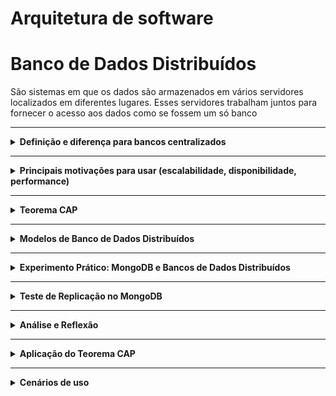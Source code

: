 # Arquitetura de software

# Banco de Dados Distribuídos

São sistemas em que os dados são armazenados em vários servidores localizados em diferentes lugares. Esses servidores trabalham juntos para fornecer o acesso aos dados como se fossem um só banco

---

<details>
<summary><strong>Definição e diferença para bancos centralizados</strong></summary>

### Definição e diferença para bancos centralizados

Todos os dados estão em um único servidor, em uma única localização física, o que é mais simples, porém mais propenso a falhas e problemas de escalabilidade. No caso dos distribuídos, os dados sã divididos em vários servidores, o que melhora a escalabilidade, a tolerância a falhas e o desempenho para acessos geograficamente distribuídos (como por exemplo, se tiver um servidor da Google em Urussanga, o desempenho será melhor do que se tiver somente um nos Estados Unidos).
</details>

---

<details>
<summary><strong>Principais motivações para usar (escalabilidade, disponibilidade, performance)</strong></summary>

### Principais motivações para usar (escalabilidade, disponibilidade, performance).

- Escalabilidade: fica mais fácil de aumentar a capacidade de armazenamento e processamento
- Tolerância a falhas: se um servidor falhar, os outros podem cobrir ele, garantindo disponibilidade
- Desempenho: Acesso mais rápido a dados, especialmente quando os usuário estão distribuídos geograficamente.
- Alta disponibilidade: por ter varias cópias dos dados em vários locais, o sistema continua funcionando mesmo que uma parte falhe.
- Escalabilidade horizontal: ao invés de melhorar um único servidor (escala vertical), podemos adicionar novos servidores à rede (escala horizontal), o que é mais barato e flexível.
</details>

---

<details>
<summary><strong>Teorema CAP</strong></summary>

### Teorema CAP

É um conceito que diz ser impossível um sistema distribuído garantir simultaneamente essas três propriedades:

![CAP.jpg](docs/CAP.jpg)

- Consistancy: todos os servidores (nós) veem os mesmos dados ao mesmo tempo
- Avaliability: o sistema sempre responde às requisições, mesmo que haja falhas
- Partition Tolerance: O sistema continua funcionando independentemente de falhas na comunicação entre servidores
    
    
#### Exemplo:
    
Supondo que temos dois servidores com o mesmo banco de dados (por exemplo, um em Urussanga e o outro na Islândia. Ocorreu um problema em se comunicar (isso é uma partição, o que já gasta um dos “usos”)
    
Agora o sistema precisa escolher entre
    
- Ser consistente (C): bloquear as operações até que o problema de comunicação seja resolvido, para não haver diferença entre os dados dos bancos
  - Exemplo: sistemas bancários (não pode mostrar saldo errado).
- Ser disponível (A): continuar respondendo, mesmo que os dados fiquem diferentes temporariamente
  - Exemplo: redes sociais (você ainda pode curtir algo, mesmo que demore pra aparecer pros outros).
</details>

---

<details>
<summary><strong>Modelos de Banco de Dados Distribuídos</strong></summary>

### Modelos de Banco de Dados Distribuídos

- **Fragmentado ou Particionado**
    
    Divide o banco em partes menores chamadas fragmentos, e cada fragmento fica armazenado em um servidor (nó) diferente
    
    Exemplo prático: Um sistema nacional de lojas.
    
    - O servidor de São Paulo guarda os clientes de SP.
    - O servidor de Santa Catarina guarda os clientes de SC.
    - O servidor do Rio de Janeiro guarda os clientes do RJ.
    
    Assim, as consultas são mais rápidas localmente.
    
    **Vantagens:**
    
    - Melhora o desempenho, pois reduz o volume de dados em cada servidor.
    - Diminui o tráfego na rede.
    - Aumenta a escalabilidade (você pode adicionar novos servidores facilmente).
    
    **Desvantagens:**
    
    - Pode ser difícil de manter a integridade entre os fragmentos.
    - Consultas que exigem dados de várias regiões ficam mais lentas (precisam “juntar” tudo depois).

- **Replicado**
    
    Cada servidor guarda uma cópia completa do banco de dados. Quando um dado muda em um nó, ele é copiado para os outros
    
    Exemplo prático: Redes sociais
    
    - Quando você posta algo, ele replica o conteúdo em vários servidores pelo mundo
    
    **Vantagens:**
    
    - Alta disponibilidade: se um servidor cair, outro assume.
    - Consultas mais rápidas (o dado pode ser buscado no servidor mais próximo).
    
    **Desvantagens:**
    
    - Difícil manter a consistência entre todas as cópias (sincronização).
    - Custo alto de rede para replicar os dados constantemente.

- **Híbrido**
    
    Combina os dois modelos anteriores: alguns dados são fragmentados, outros replicados.
    
    Exemplo prático: um sistema de e-commerce:
    
    - O catálogo de produtos é replicado (todos os servidores têm o mesmo catálogo).
    - Os dados de pedidos são fragmentados (cada região guarda os pedidos locais).
    
    **Vantagens:**
    
    - Combina desempenho e disponibilidade.
    - Flexível para diferentes tipos de dados.
    
    **Desvantagens:**
    
    - Maior complexidade para gerenciar e sincronizar os dois tipos.
</details>

---

<details>
<summary><strong>Experimento Prático: MongoDB e Bancos de Dados Distribuídos</strong></summary>

### Experimento Prático: MongoDB e Bancos de Dados Distribuídos

### **Contexto do experimento**

O objetivo desta etapa foi **simular a distribuição de dados** em um ambiente de banco de dados MongoDB e **avaliar a diferença de tempo de resposta** entre uma coleção centralizada e coleções regionais distribuídas.

Além disso, também foi realizada a **exploração do mecanismo de replicação do MongoDB Atlas**, com o objetivo de compreender como o sistema garante **alta disponibilidade** e **tolerância a falhas**.

O trabalho foi realizado utilizando o **MongoDB Atlas (cluster M0 gratuito)** e o **MongoDB Shell (mongosh)** para execução das consultas, medição dos tempos e observação da topologia de replicação do cluster.

### Simulação de Distribuição

- **Configuração do ambiente**
    - Foi criada uma base de dados chamada **`loja`**.
    - Dentro dela, foram geradas **4 coleções**:
        - `produtos` — coleção geral, contendo **todos os 500 produtos**.
        - `produtos_sul` — contendo os produtos da região Sul.
        - `produtos_norte` — contendo os produtos da região Norte.
        - `produtos_sudeste` — contendo os produtos da região Sudeste.
    - Cada documento possui os seguintes campos:
        
        ```jsx
        {"nome": "Produto X",
          "categoria": "Eletrônicos",
          "preco": 299.99,
          "estoque": 50,
          "regiao": "Sul"}
        ```
        
    
    - Foram inseridos **500 produtos no total**, com variação de nome, categoria, preço, estoque e região.

- **Consulta utilizada**
    - Para comparar o tempo de execução entre as coleções, foi utilizada a mesma consulta em todas elas.
    - A consulta seleciona produtos da categoria **“Eletrônicos”**, ordena pelo **maior preço** e limita o resultado aos **50 primeiros** itens.
        
        ```jsx
        var start = new Date();
        db.<colecao>.aggregate([
          { $match: { categoria: "Eletrônicos" } },
          { $sort: { preco: -1 } },
          { $limit: 50 }
        ]).toArray();
        var end = new Date();
        print("Tempo de execução - <colecao>:", end - start, "ms");
        ```
        
    - O mesmo código foi executado substituindo `<colecao>` por:
        - `produtos`
        - `produtos_sul`
        - `produtos_norte`
        - `produtos_sudeste`

- **Resultados obtidos**
    
    |                   **Coleção** |               **Tempo (ms)** |                **Observação** |
    | --- | --- | --- |
    |                   produtos |                     **26 ms** | Contém todos os 500 produtos |
    |                produtos_sul |                     **24 ms** | Menor volume de dados, resposta um pouco mais rápida |
    |              produtos_norte  |                     **25 ms** | Desempenho semelhante |
    |           produtos_sudeste |                     **23 ms** | Melhor resultado geral |

- **Evidências (Prints do terminal Mongosh)**
    - **Consulta – coleção geral (`produtos`)**
        
        ![image.png](docs/image.png)
        
    - **Consulta – coleção regional (`produtos_sul`)**
        
        ![image.png](docs/image%201.png)
        
    - **Consulta – coleção regional (`produtos_norte`)**
        
        ![image.png](docs/image%202.png)
        
    - **Consulta – coleção regional (`produtos_sudeste`)**
        
        ![image.png](docs/image%203.png)
        

- **Análise dos resultados**
    
    As diferenças de tempo foram pequenas (entre **23 ms e 26 ms**) devido a fatores como:
    
    - O **baixo volume de dados (500 documentos)**, que o MongoDB consegue processar integralmente em memória;
    - O fato de todas as coleções estarem hospedadas **no mesmo cluster Atlas**, sem separação física real por região;
    - O **cache interno** do servidor, que reduz o tempo nas execuções subsequentes.
    
    Mesmo assim, a simulação permitiu observar um **padrão consistente**: as coleções menores (regionais) responderam **ligeiramente mais rápido** do que a coleção centralizada.
    
    Isso ilustra, em escala reduzida, um dos benefícios da **distribuição de dados (sharding):** Reduzir a carga em uma única coleção e melhorar o tempo de resposta de consultas localizadas.
</details>

---

<details>
<summary><strong>Teste de Replicação no MongoDB</strong></summary>

### Teste de Replicação no MongoDB

- **O que é**
    
    A **replicação** é o mecanismo que o MongoDB usa para **garantir disponibilidade e tolerância a falhas**.
    
    Um **replica set** é formado por:
    
    - **1 Primary** → recebe gravações e distribui alterações;
    - **1 ou mais Secondaries** → fazem cópias contínuas do banco primário;
    - (opcional) **1 Arbiter**, que ajuda a eleger um novo Primary em caso de falha.
    
    Esses nós mantêm os dados sincronizados automaticamente via **oplog (operation log)**.
    

- **Documentação técnica**
    
    O MongoDB Atlas utiliza por padrão a arquitetura de **Replica Set**, garantindo alta disponibilidade dos dados.
    
    Cada réplica mantém uma cópia completa do banco de dados.
    
    Quando o nó primário fica indisponível, o cluster realiza uma **eleição automática** entre os secundários, promovendo um novo Primary em poucos segundos — sem necessidade de intervenção manual.
    
    Isso assegura que o sistema continue **operacional mesmo em casos de falha** (alta disponibilidade) e que **nenhum dado seja perdido** (consistência garantida pelo oplog).
    

- **Teste**
    - Ao acessar o painel de métricas do cluster no **MongoDB Atlas**, é possível visualizar os três nós que compõem o **Replica Set**:
        
        ![image.png](docs/image%204.png)
        
    
    - Os nomes “`ac-fdco1lm-shard-00-00`, `-01` e `-02` representam os três servidores que mantêm cópias sincronizadas do banco de dados.
    - Um desses nós é o **Primary**, responsável por todas as operações de escrita,
    - e os demais atuam como **Secondaries**, replicando os dados de forma contínua.
        
        
    - **Funcionamento da replicação**
        
        O MongoDB utiliza um log interno chamado **oplog (operation log)**.
        
        Cada operação realizada no Primary (como inserções, atualizações e deleções) é registrada nesse log e **reproduzida automaticamente nos Secondaries**.
        
        Esse processo acontece em tempo real e garante que todos os nós permaneçam sincronizados.
        
    
    - **Alta disponibilidade**
        
        Em caso de falha do nó principal (Primary), o sistema realiza automaticamente uma **eleição** entre os nós secundários.
        
        O nó eleito assume como novo Primary, garantindo que o banco continue **operando sem interrupções**.
        
        Isso caracteriza a **alta disponibilidade**, um dos pilares dos sistemas distribuídos modernos.
        

- **Resumo**
    
    O teste de replicação confirmou que o MongoDB Atlas mantém múltiplas cópias do banco em diferentes servidores (Replica Set).
    
    Essa configuração assegura que o sistema continue ativo mesmo em caso de falha de um dos nós, oferecendo **disponibilidade contínua**, **redundância de dados** e **tolerância a falhas**.
</details>

---

<details>
<summary><strong>Análise e Reflexão</strong></summary>

### Análise e Reflexão

### **Vantagens observadas**

Durante o experimento prático, foi possível observar diversos benefícios no uso de **bancos de dados distribuídos**:

- **Melhor desempenho em consultas específicas**: ao dividir os dados entre coleções regionais (`produtos_sul`, `produtos_norte`, `produtos_sudeste`), as consultas passaram a acessar conjuntos menores, o que resultou em tempos de execução ligeiramente menores (diferença entre 23 ms e 26 ms).
- **Escalabilidade**: a fragmentação (sharding) dos dados permite que o sistema cresça de forma modular, adicionando novos servidores conforme a demanda aumenta.
- **Alta disponibilidade**: o uso de réplicas no MongoDB Atlas garante que o banco continue operando mesmo em caso de falhas no nó principal.
- **Tolerância a falhas**: a replicação automática entre os nós do cluster protege os dados e reduz o risco de perda de informações.

### **Desafios identificados**

Apesar dos bons resultados, alguns desafios e limitações foram identificados:

- **Diferença pequena entre tempos**: como o ambiente de teste era pequeno (apenas 500 registros) e rodando em um único cluster, as variações de desempenho foram pequenas. Em um sistema real, com muito mais registros e servidores, a diferença seria muito maior
- **Complexidade na configuração**: sistemas distribuídos precisam de maior atenção na configuração e manutenção, principalmente no controle de replicação, sincronização e resolução de conflitos.
- **Consistência de dados**: em ambientes com muitos nós, garantir que todos estejam atualizados ao mesmo tempo pode ser um desafio, especialmente em sistemas que priorizam disponibilidade.
</details>

---

<details>
<summary><strong>Aplicação do Teorema CAP</strong></summary>

### Aplicação do Teorema CAP

- No caso do **MongoDB**, ele prioriza **Disponibilidade (A)** e **Tolerância à Partição (P),** porquê o banco continua operando mesmo se parte da rede estiver indisponível.
- Em cenários onde a aplicação precisa continuar ativa a todo custo (como e-commerce e sistemas de pedidos), a disponibilidade é priorizada.
- Já em contextos financeiros, como bancos, ocorre o contrário, a prioridade é na consistência, mesmo que haja indisponibilidade.
</details>

---

<details>
<summary><strong>Cenários de uso</strong></summary>

### **Cenários de uso**

- **Bancos de dados distribuídos seriam ideais em:**
    - **Sistemas de e-commerce** – grandes volumes de transações simultâneas, espalhados por diferentes regiões do país ou do mundo.
    - **Aplicações de streaming ou redes sociais** – necessitam de alta disponibilidade e velocidade de leitura, com dados replicados em diversos servidores.
- **Um banco centralizado seria melhor em:**
    - **Sistemas internos de controle financeiro**  onde a consistência dos dados é mais importante que a disponibilidade contínua (por exemplo, fechamento contábil e cálculos fiscais).
</details>
